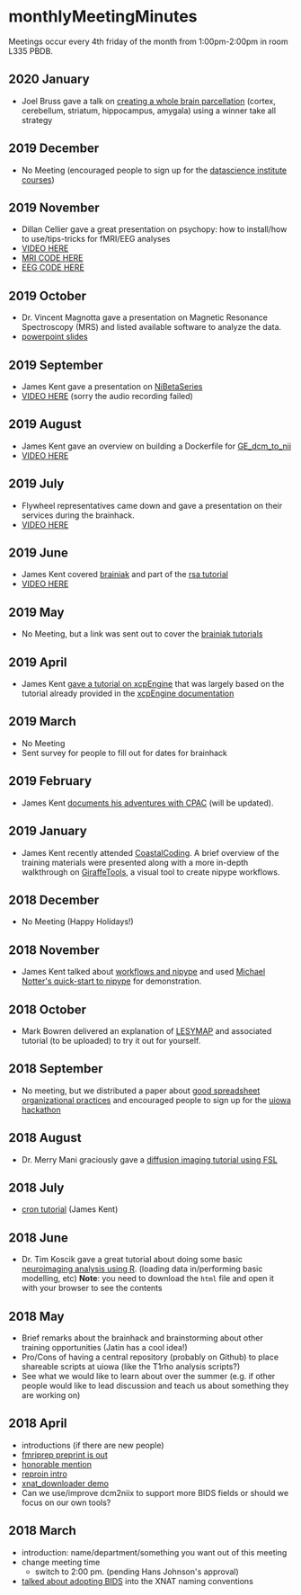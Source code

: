 # monthlyMeetingMinutes
Meetings occur every 4th friday of the month from 1:00pm-2:00pm in room L335 PBDB.

## 2020 January
- Joel Bruss gave a talk on [creating a whole brain parcellation](data/wta_task_joel_bruss.pptx) (cortex, cerebellum, striatum, hippocampus, amygala) using a winner take all strategy

## 2019 December
- No Meeting (encouraged people to sign up for the [datascience institute courses](https://uiowa.edu/datascience/))

## 2019 November
- Dillan Cellier gave a great presentation on psychopy: how to install/how to use/tips-tricks for fMRI/EEG analyses
- [VIDEO HERE](https://youtu.be/rddCU-RHsss)
- [MRI CODE HERE](https://github.com/HwangLabNeuroCogDynamics/THHS-Paradigm/blob/master/THHS_Paradigm_dillan_MRI_SWAPPED.py)
- [EEG CODE HERE](https://github.com/HwangLabNeuroCogDynamics/THHS-Paradigm/blob/master/THHS_for_EEG.py)

## 2019 October
- Dr. Vincent Magnotta gave a presentation on Magnetic Resonance Spectroscopy (MRS) and
listed available software to analyze the data.
- [powerpoint slides](data/NeuroImaging-MRS.pptx)

## 2019 September
- James Kent gave a presentation on [NiBetaSeries](https://nibetaseries.readthedocs.io/en/stable/)
- [VIDEO HERE](https://www.youtube.com/watch?v=ZeuddWnzVuA) (sorry the audio recording failed)

## 2019 August
- James Kent gave an overview on building a Dockerfile for [GE_dcm_to_nii](https://github.com/NeuroimagingUIowa/GE_dcm_to_nii)
- [VIDEO HERE](https://www.youtube.com/watch?v=fIwK3sP1sC0&feature=youtu.be)

## 2019 July
- Flywheel representatives came down and gave a presentation on their services during the brainhack.
- [VIDEO HERE](https://www.youtube.com/watch?v=rHW2FgS4OUw)

## 2019 June
- James Kent covered [brainiak](https://brainiak.org/) and part of the [rsa tutorial](https://brainiak.org/tutorials/06-rsa/)
- [VIDEO HERE](https://youtu.be/r0hR3fLlpN8)

## 2019 May
- No Meeting, but a link was sent out to cover the [brainiak tutorials](https://brainiak.org/tutorials/)

## 2019 April
- James Kent [gave a tutorial on xcpEngine](https://github.com/NeuroimagingUIowa/xcpEngineTutorial) that was largely based on the tutorial already provided in the [xcpEngine documentation](https://xcpengine.readthedocs.io/config/tutorial.html)

## 2019 March
- No Meeting
- Sent survey for people to fill out for dates for brainhack

## 2019 February
- James Kent [documents his adventures with CPAC](https://github.com/NeuroimagingUIowa/cpacAdventures) (will be updated).

## 2019 January
- James Kent recently attended [CoastalCoding](https://github.com/nipype/coco2019-training). A brief overview of the training materials were presented along with a more in-depth walkthrough on [GiraffeTools](https://github.com/TimVanMourik/GiraffeTools), a visual tool to create nipype workflows.

## 2018 December
- No Meeting (Happy Holidays!)

## 2018 November
- James Kent talked about [workflows and nipype](https://slides.com/jameskent/workflows-and-nipype#/) and used [Michael Notter's quick-start to nipype](https://miykael.github.io/nipype_tutorial/notebooks/introduction_quickstart_non-neuroimaging.html) for demonstration.

## 2018 October
- Mark Bowren delivered an explanation of [LESYMAP](https://github.com/dorianps/LESYMAP) and associated tutorial (to be uploaded) to try it out for yourself.

## 2018 September
- No meeting, but we distributed a paper about [good spreadsheet organizational practices]( https://www.tandfonline.com/doi/full/10.1080/00031305.2017.1375989) and encouraged people to sign up
for the [uiowa hackathon](https://bigdata.uiowa.edu/)

## 2018 August
- Dr. Merry Mani graciously gave a [diffusion imaging tutorial using FSL](https://github.com/NeuroimagingUIowa/dwiProcessingTutorial)

## 2018 July
- [cron tutorial](https://slides.com/jameskent/cron#/) (James Kent)

## 2018 June
- Dr. Tim Koscik gave a great tutorial about doing some basic [neuroimaging analysis using R](data/2018-06-29_tim-koscik_r-neuroimaging.html). (loading data in/performing basic modelling, etc) 
**Note**: you need to download the `html` file and open it with your browser to see the contents

## 2018 May
- Brief remarks about the brainhack and brainstorming about other training opportunities (Jatin has a cool idea!)
- Pro/Cons of having a central repository (probably on Github) to place shareable scripts at uiowa (like the T1rho analysis scripts?)
- See what we would like to learn about over the summer (e.g. if other people would like to lead discussion and teach us about something they are working on)

## 2018 April
- introductions (if there are new people)
- [fmriprep preprint is out](https://www.biorxiv.org/content/early/2018/04/25/306951)
- [honorable mention](http://neuroinformatics2017.org/speakers/chris-gorgolewski/)
- [reproin intro](https://github.com/ReproNim/reproin)
- [xnat_downloader demo](https://github.com/HBClab/xnat_downloader)
- Can we use/improve dcm2niix to support more BIDS fields or should we focus on our own tools?

## 2018 March
- introduction: name/department/something you want out of this meeting
- change meeting time
  - switch to 2:00 pm. (pending Hans Johnson's approval)
- [talked about adopting BIDS](https://slides.com/jameskent/bids#/) into the XNAT naming conventions
